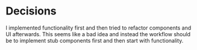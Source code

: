 # Decisions

I implemented functionality first and then tried to refactor components and UI afterwards. This seems like a bad idea and instead the workflow should be to implement stub components first and then start with functionality.